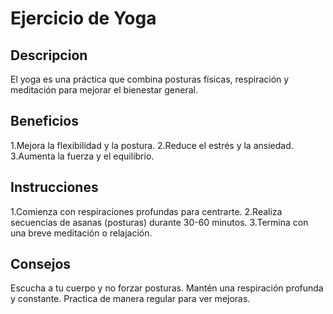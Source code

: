 # Ejercicio de Yoga

## Descripcion
El yoga es una práctica que combina posturas físicas, respiración y meditación para mejorar el bienestar general.

## Beneficios
1.Mejora la flexibilidad y la postura.
2.Reduce el estrés y la ansiedad.
3.Aumenta la fuerza y el equilibrio.

## Instrucciones
1.Comienza con respiraciones profundas para centrarte.
2.Realiza secuencias de asanas (posturas) durante 30-60 minutos.
3.Termina con una breve meditación o relajación.

## Consejos 
Escucha a tu cuerpo y no forzar posturas.
Mantén una respiración profunda y constante.
Practica de manera regular para ver mejoras.

